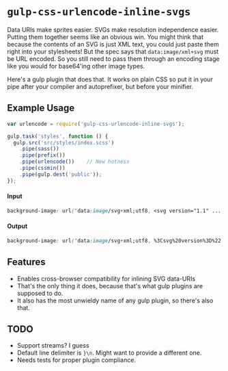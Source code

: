 
# `gulp-css-urlencode-inline-svgs`

Data URIs make sprites easier. SVGs make resolution independence easier.
Putting them together seems like an obvious win. You might think that because
the contents of an SVG is just XML text, you could just paste them right into
your stylesheets! But the spec says that `data:image/xml+svg` must be URL
encoded. So you still need to pass them through an encoding stage like you
would for base64'ing other image types.

Here's a gulp plugin that does that. It works on plain CSS so put it in your
pipe after your compiler and autoprefixer, but before your minifier.


## Example Usage

``` javascript
var urlencode = require('gulp-css-urlencode-inline-svgs');

gulp.task('styles', function () {
  gulp.src('src/styles/index.scss')
    .pipe(sass())
    .pipe(prefix())
    .pipe(urlencode())    // New hotness
    .pipe(cssmin())
    .pipe(gulp.dest('public'));
});
```

#### Input

``` css
background-image: url('data:image/svg+xml;utf8, <svg version="1.1" ... etc
```

#### Output

``` css
background-image: url('data:image/svg+xml;utf8, %3Csvg%20version%3D%22 ... etc
```

## Features

- Enables cross-browser compatibility for inlining SVG data-URIs
- That's the only thing it does, because that's what gulp plugins are supposed to do.
- It also has the most unwieldy name of any gulp plugin, so there's also that.

## TODO

- Support streams? I guess
- Default line delimiter is `}\n`. Might want to provide a different one.
- Needs tests for proper plugin compliance.

